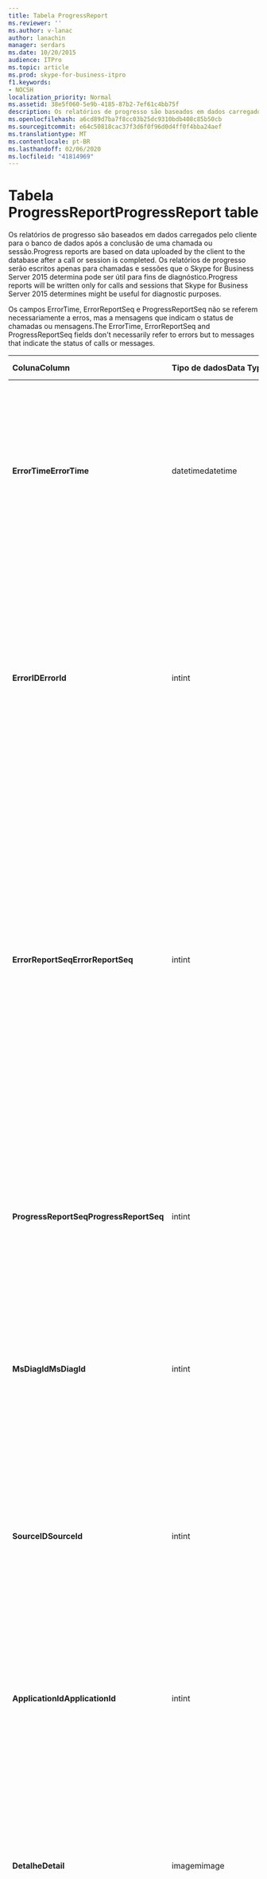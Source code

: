 ```yaml
---
title: Tabela ProgressReport
ms.reviewer: ''
ms.author: v-lanac
author: lanachin
manager: serdars
ms.date: 10/20/2015
audience: ITPro
ms.topic: article
ms.prod: skype-for-business-itpro
f1.keywords:
- NOCSH
localization_priority: Normal
ms.assetid: 38e5f060-5e9b-4185-87b2-7ef61c4bb75f
description: Os relatórios de progresso são baseados em dados carregados pelo cliente para o banco de dados após a conclusão de uma chamada ou sessão. Os relatórios de progresso serão escritos apenas para chamadas e sessões que o Skype for Business Server 2015 determina pode ser útil para fins de diagnóstico.
ms.openlocfilehash: a6cd89d7ba7f8cc03b25dc9310bdb408c85b50cb
ms.sourcegitcommit: e64c50818cac37f3d6f0f96d0d4ff0f4bba24aef
ms.translationtype: MT
ms.contentlocale: pt-BR
ms.lasthandoff: 02/06/2020
ms.locfileid: "41814969"
---
```

# <a name="progressreport-table"></a><span data-ttu-id="eea1a-104">Tabela ProgressReport</span><span class="sxs-lookup"><span data-stu-id="eea1a-104">ProgressReport table</span></span>
 
<span data-ttu-id="eea1a-105">Os relatórios de progresso são baseados em dados carregados pelo cliente para o banco de dados após a conclusão de uma chamada ou sessão.</span><span class="sxs-lookup"><span data-stu-id="eea1a-105">Progress reports are based on data uploaded by the client to the database after a call or session is completed.</span></span> <span data-ttu-id="eea1a-106">Os relatórios de progresso serão escritos apenas para chamadas e sessões que o Skype for Business Server 2015 determina pode ser útil para fins de diagnóstico.</span><span class="sxs-lookup"><span data-stu-id="eea1a-106">Progress reports will be written only for calls and sessions that Skype for Business Server 2015 determines might be useful for diagnostic purposes.</span></span>
  
<span data-ttu-id="eea1a-107">Os campos ErrorTime, ErrorReportSeq e ProgressReportSeq não se referem necessariamente a erros, mas a mensagens que indicam o status de chamadas ou mensagens.</span><span class="sxs-lookup"><span data-stu-id="eea1a-107">The ErrorTime, ErrorReportSeq and ProgressReportSeq fields don't necessarily refer to errors but to messages that indicate the status of calls or messages.</span></span>
  
|<span data-ttu-id="eea1a-108">**Coluna**</span><span class="sxs-lookup"><span data-stu-id="eea1a-108">**Column**</span></span>|<span data-ttu-id="eea1a-109">**Tipo de dados**</span><span class="sxs-lookup"><span data-stu-id="eea1a-109">**Data Type**</span></span>|<span data-ttu-id="eea1a-110">**Chave/índice**</span><span class="sxs-lookup"><span data-stu-id="eea1a-110">**Key/Index**</span></span>|<span data-ttu-id="eea1a-111">**Detalhes**</span><span class="sxs-lookup"><span data-stu-id="eea1a-111">**Details**</span></span>|
|:-----|:-----|:-----|:-----|
|<span data-ttu-id="eea1a-112">**ErrorTime**</span><span class="sxs-lookup"><span data-stu-id="eea1a-112">**ErrorTime**</span></span> <br/> |<span data-ttu-id="eea1a-113">datetime</span><span class="sxs-lookup"><span data-stu-id="eea1a-113">datetime</span></span>  <br/> |<span data-ttu-id="eea1a-114">Primário, estrangeiro</span><span class="sxs-lookup"><span data-stu-id="eea1a-114">Primary, Foreign</span></span>  <br/> |<span data-ttu-id="eea1a-115">Data e hora do relatório de erro de progresso que contém este relatório de progresso.</span><span class="sxs-lookup"><span data-stu-id="eea1a-115">Date and time of the progress error report that contains this progress report.</span></span> <span data-ttu-id="eea1a-116">Consulte a [tabela errorreport no Skype for Business Server 2015](errorreport.md) para obter mais informações.</span><span class="sxs-lookup"><span data-stu-id="eea1a-116">See the [ErrorReport table in Skype for Business Server 2015](errorreport.md) for more information.</span></span> <br/> |
|<span data-ttu-id="eea1a-117">**ErrorID**</span><span class="sxs-lookup"><span data-stu-id="eea1a-117">**ErrorId**</span></span> <br/> |<span data-ttu-id="eea1a-118">int</span><span class="sxs-lookup"><span data-stu-id="eea1a-118">int</span></span>  <br/> |<span data-ttu-id="eea1a-119">Primário, estrangeiro</span><span class="sxs-lookup"><span data-stu-id="eea1a-119">Primary, Foreign</span></span>  <br/> |<span data-ttu-id="eea1a-120">Número de identificação usado em conjunto com ErrorTime, ProgressReportSeq para identificar exclusivamente um relatório de progresso.</span><span class="sxs-lookup"><span data-stu-id="eea1a-120">ID number used in conjunction with ErrorTime, ProgressReportSeq to uniquely identify a progress report.</span></span> <span data-ttu-id="eea1a-121">Consulte a [tabela errorreport no Skype for Business Server 2015](errorreport.md) para obter mais informações.</span><span class="sxs-lookup"><span data-stu-id="eea1a-121">See the [ErrorReport table in Skype for Business Server 2015](errorreport.md) for more information.</span></span> <br/> |
|<span data-ttu-id="eea1a-122">**ErrorReportSeq**</span><span class="sxs-lookup"><span data-stu-id="eea1a-122">**ErrorReportSeq**</span></span> <br/> |<span data-ttu-id="eea1a-123">int</span><span class="sxs-lookup"><span data-stu-id="eea1a-123">int</span></span>  <br/> |<span data-ttu-id="eea1a-124">Primário, estrangeiro</span><span class="sxs-lookup"><span data-stu-id="eea1a-124">Primary, Foreign</span></span>  <br/> |<span data-ttu-id="eea1a-125">Número de identificação que identifica o relatório de erros.</span><span class="sxs-lookup"><span data-stu-id="eea1a-125">ID number that identifies the error report.</span></span> <span data-ttu-id="eea1a-126">ErrorReporSeq é usado em conjunto com ErrorTime para identificar com exclusividade um relatório de erro.</span><span class="sxs-lookup"><span data-stu-id="eea1a-126">ErrorReporSeq is used in conjunction with ErrorTime to uniquely identify an error report.</span></span> <span data-ttu-id="eea1a-127">Consulte a [tabela errorreport no Skype for Business Server 2015](errorreport.md) para obter mais informações</span><span class="sxs-lookup"><span data-stu-id="eea1a-127">See the [ErrorReport table in Skype for Business Server 2015](errorreport.md) for more information</span></span> <br/> <span data-ttu-id="eea1a-128">Este campo foi apresentado no Microsoft Lync Server 2013.</span><span class="sxs-lookup"><span data-stu-id="eea1a-128">This field was introduced in Microsoft Lync Server 2013.</span></span>  <br/> |
|<span data-ttu-id="eea1a-129">**ProgressReportSeq**</span><span class="sxs-lookup"><span data-stu-id="eea1a-129">**ProgressReportSeq**</span></span> <br/> |<span data-ttu-id="eea1a-130">int</span><span class="sxs-lookup"><span data-stu-id="eea1a-130">int</span></span>  <br/> |<span data-ttu-id="eea1a-131">Primária</span><span class="sxs-lookup"><span data-stu-id="eea1a-131">Primary</span></span>  <br/> |<span data-ttu-id="eea1a-132">Número de identificação para identificar o relatório de progresso.</span><span class="sxs-lookup"><span data-stu-id="eea1a-132">ID number to identify the progress report.</span></span> <span data-ttu-id="eea1a-133">Usado em conjunto com ErrorTime e ErrorReportSeq para identificar com exclusividade um relatório de progresso.</span><span class="sxs-lookup"><span data-stu-id="eea1a-133">Used in conjunction with ErrorTime and ErrorReportSeq to uniquely identify a progress report.</span></span>  <br/> |
|<span data-ttu-id="eea1a-134">**MsDiagId**</span><span class="sxs-lookup"><span data-stu-id="eea1a-134">**MsDiagId**</span></span> <br/> |<span data-ttu-id="eea1a-135">int</span><span class="sxs-lookup"><span data-stu-id="eea1a-135">int</span></span>  <br/> ||<span data-ttu-id="eea1a-136">ID de diagnóstico do relatório de progresso.</span><span class="sxs-lookup"><span data-stu-id="eea1a-136">Diagnostic ID of the progress report.</span></span>  <br/> <span data-ttu-id="eea1a-137">Este campo foi apresentado no Microsoft Lync Server 2013.</span><span class="sxs-lookup"><span data-stu-id="eea1a-137">This field was introduced in Microsoft Lync Server 2013.</span></span>  <br/> |
|<span data-ttu-id="eea1a-138">**SourceID**</span><span class="sxs-lookup"><span data-stu-id="eea1a-138">**SourceId**</span></span> <br/> |<span data-ttu-id="eea1a-139">int</span><span class="sxs-lookup"><span data-stu-id="eea1a-139">int</span></span>  <br/> |<span data-ttu-id="eea1a-140">Exterior</span><span class="sxs-lookup"><span data-stu-id="eea1a-140">Foreign</span></span>  <br/> |<span data-ttu-id="eea1a-141">Servidor que enviou o relatório de erro (se o relatório foi enviado de um componente de servidor).</span><span class="sxs-lookup"><span data-stu-id="eea1a-141">Server that sent the error report (if the report was sent from a server component).</span></span> <span data-ttu-id="eea1a-142">Consulte a [tabela servidores](servers.md) para obter mais informações. Este campo foi apresentado no Microsoft Lync Server 2013.</span><span class="sxs-lookup"><span data-stu-id="eea1a-142">See the [Servers table](servers.md) for more information.This field was introduced in Microsoft Lync Server 2013.</span></span> <br/> |
|<span data-ttu-id="eea1a-143">**ApplicationId**</span><span class="sxs-lookup"><span data-stu-id="eea1a-143">**ApplicationId**</span></span> <br/> |<span data-ttu-id="eea1a-144">int</span><span class="sxs-lookup"><span data-stu-id="eea1a-144">int</span></span>  <br/> ||<span data-ttu-id="eea1a-145">O processo do Lync Server no qual o relatório se encontra.</span><span class="sxs-lookup"><span data-stu-id="eea1a-145">The Lync Server process that the report is about.</span></span> <span data-ttu-id="eea1a-146">Consulte a tabela de aplicativos para obter mais informações.</span><span class="sxs-lookup"><span data-stu-id="eea1a-146">See the Application Table for more information.</span></span>  <br/> |
|<span data-ttu-id="eea1a-147">**Detalhe**</span><span class="sxs-lookup"><span data-stu-id="eea1a-147">**Detail**</span></span> <br/> |<span data-ttu-id="eea1a-148">imagem</span><span class="sxs-lookup"><span data-stu-id="eea1a-148">image</span></span>  <br/> ||<span data-ttu-id="eea1a-149">Detalhes do relatório de progresso armazenados em formato binário para economizar espaço. Esses dados podem ser convertidos em um formato de texto usando esta sintaxe:</span><span class="sxs-lookup"><span data-stu-id="eea1a-149">Progress report details, stored in binary format to save space.This data can be converted to text format using this syntax:</span></span>  <br/> <span data-ttu-id="eea1a-150">Cast (Cast (detalhes como varbinary (max)) as varchar (max))</span><span class="sxs-lookup"><span data-stu-id="eea1a-150">cast(cast(Detail as varbinary(max)) as varchar(max))</span></span>  <br/> |
|<span data-ttu-id="eea1a-151">**Telemetria**</span><span class="sxs-lookup"><span data-stu-id="eea1a-151">**TelemetryId**</span></span> <br/> |<span data-ttu-id="eea1a-152">Identificador</span><span class="sxs-lookup"><span data-stu-id="eea1a-152">uniqueIdentifier</span></span>  <br/> ||<span data-ttu-id="eea1a-153">Identificador exclusivo que correlaciona as informações de tempo de junção para os diferentes componentes envolvidos em uma conferência.</span><span class="sxs-lookup"><span data-stu-id="eea1a-153">Unique identifier that correlates join time information for the different components involved in a conference.</span></span>  <br/> <span data-ttu-id="eea1a-154">Este campo foi apresentado no Microsoft Lync Server 2013.</span><span class="sxs-lookup"><span data-stu-id="eea1a-154">This field was introduced in Microsoft Lync Server 2013.</span></span>  <br/> |
|<span data-ttu-id="eea1a-155">**SessionSetupTime**</span><span class="sxs-lookup"><span data-stu-id="eea1a-155">**SessionSetupTime**</span></span> <br/> |<span data-ttu-id="eea1a-156">int</span><span class="sxs-lookup"><span data-stu-id="eea1a-156">int</span></span>  <br/> ||<span data-ttu-id="eea1a-157">Tempo (em milissegundos) para um componente específico para ingressar em uma conferência.</span><span class="sxs-lookup"><span data-stu-id="eea1a-157">Time (in milliseconds) for a specific component to join a conference.</span></span>  <br/> <span data-ttu-id="eea1a-158">Este campo foi apresentado no Microsoft Lync Server 2013.</span><span class="sxs-lookup"><span data-stu-id="eea1a-158">This field was introduced in Microsoft Lync Server 2013.</span></span>  <br/> |
   

